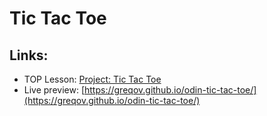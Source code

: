 # Tic Tac Toe

## Links:

- TOP Lesson: [Project: Tic Tac Toe](https://www.theodinproject.com/paths/full-stack-javascript/courses/javascript/lessons/tic-tac-toe)
- Live preview: [https://greqov.github.io/odin-tic-tac-toe/](https://greqov.github.io/odin-tic-tac-toe/)
